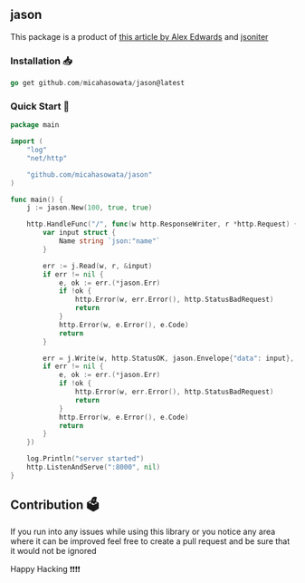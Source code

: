 ## jason

This package is a product of [this article by Alex Edwards](https://www.alexedwards.net/blog/how-to-properly-parse-a-json-request-body) and [jsoniter](https://github.com/json-iterator/go)

### Installation 📥

```go
go get github.com/micahasowata/jason@latest
```

### Quick Start 💨

```go
package main

import (
	"log"
	"net/http"

	"github.com/micahasowata/jason"
)

func main() {
	j := jason.New(100, true, true)

	http.HandleFunc("/", func(w http.ResponseWriter, r *http.Request) {
		var input struct {
			Name string `json:"name"`
		}

		err := j.Read(w, r, &input)
		if err != nil {
			e, ok := err.(*jason.Err)
			if !ok {
				http.Error(w, err.Error(), http.StatusBadRequest)
				return
			}
			http.Error(w, e.Error(), e.Code)
			return
		}

		err = j.Write(w, http.StatusOK, jason.Envelope{"data": input}, nil)
		if err != nil {
			e, ok := err.(*jason.Err)
			if !ok {
				http.Error(w, err.Error(), http.StatusBadRequest)
				return
			}
			http.Error(w, e.Error(), e.Code)
			return
		}
	})

	log.Println("server started")
	http.ListenAndServe(":8000", nil)
}

```

## Contribution 🗳️

If you run into any issues while using this library or you notice any area where it can be improved feel free to create a pull request and be sure that it would not be ignored

Happy Hacking ❗❗❗❗
